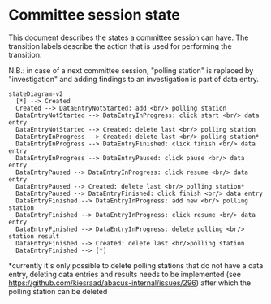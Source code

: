 # Committee session state

This document describes the states a committee session can have.
The transition labels describe the action that is used for performing the transition.

N.B.: in case of a next committee session, "polling station" is replaced by "investigation" and adding findings to an investigation is part of data entry.

```mermaid
stateDiagram-v2
  [*] --> Created
  Created --> DataEntryNotStarted: add <br/> polling station
  DataEntryNotStarted --> DataEntryInProgress: click start <br/> data entry
  DataEntryNotStarted --> Created: delete last <br/> polling station
  DataEntryInProgress --> Created: delete last <br/> polling station*
  DataEntryInProgress --> DataEntryFinished: click finish <br/> data entry
  DataEntryInProgress --> DataEntryPaused: click pause <br/> data entry
  DataEntryPaused --> DataEntryInProgress: click resume <br/> data entry
  DataEntryPaused --> Created: delete last <br/> polling station*
  DataEntryPaused --> DataEntryFinished: click finish <br/> data entry
  DataEntryFinished --> DataEntryInProgress: add new <br/> polling station
  DataEntryFinished --> DataEntryInProgress: click resume <br/> data entry
  DataEntryFinished --> DataEntryInProgress: delete polling <br/> station result
  DataEntryFinished --> Created: delete last <br/>polling station
  DataEntryFinished --> [*]
```

*currently it's only possible to delete polling stations that do not have a data entry,
deleting data entries and results needs to be implemented (see https://github.com/kiesraad/abacus-internal/issues/296) 
after which the polling station can be deleted
